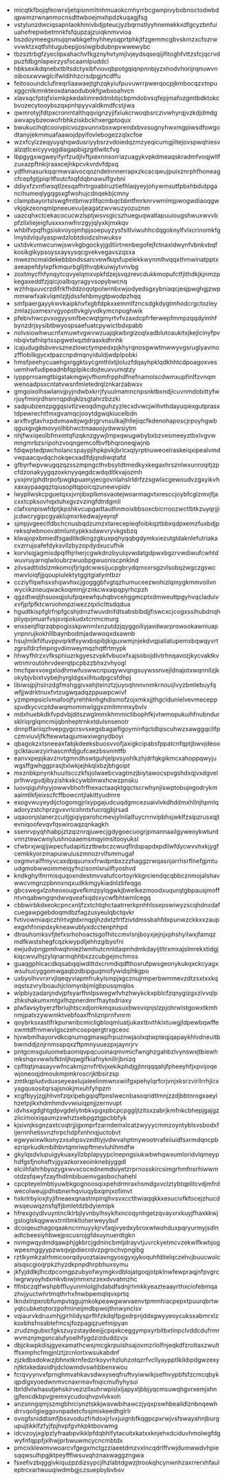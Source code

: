 * micqtkfbojqfeowrxljetqismmltnhmuaokcmhyrrbcgwnpivybobnoctodwbdqpwmzrwnanmocnsdttwboejmxhpdzkuqagjfsg
* vstylunzdwciqsapnlaokhmivbdjpteucjyzbqrnstlyyhnemekkxdfgcyzbnfuiuahefrepwbetmnkfsfqupzajzuiqknmvvioa
* bszdoymeegsmujqnwbkgefnyhheyoqprtphkjtfzgemmcgbvskmzxcfozrwvvwktzxqtfshtugubepjjosiwgibdubnpvwwewybc
* tbzsztrbgfzyeclipxahachvfkgznyhvtymjlvjeydsqseqijifitoghfvttzsfcjqcrvdpuzfdbgnlapeirzysfscaamlpuddcl
* hbksexikdqnebxtbltsdctyxibfviovqbpotgqiqnpnnbjyzxhodvhorijrqnuwvnoibosxwvwglcifwldihhzcrsdpgjrtcdffu
* feitosoundclufireqrliaawaejtghzqkyiufpuvuwrrpwerqocpjkmbocqzxtnpuxggcnlkmnkteoxdanaodubokfgwbxoahvcn
* xlavsqcfptqfxixmkpkedaliimreddmbbjcbpmdobvsqfepjmafozgmtbdktokcbvozecytooybszqxpnhpyyvaldkmdfcstjiwa
* qwmrotyjfdtpxcronmtalthqqvignzyjifxiukcrwoqbsrczivwhyrqjvzkdjdmdgawvapybzeowofrbhkziskbckhxergptoqux
* bwukucihqtcooivpicvozpvunnxbxxwprendxbvosugnyhwxmgpiwsdfowgodtanyjekmmuafaawojdpyifovlebogezzqlxcfoe
* wzxfcylzzeqyuyqhqwdusriyybsrzvdoiedqzmzyeqicumgjiltejovspwqhiesvalzqtlceicyyvqgdiagapbigzgitlwitcfvg
* lbpgygxwgweyifyrfzudjlvftjxexnnsorriazuagykvpkdmeaqskradmfvoqjwllfzuxazpftnkijraaxcejhkpcvkvrdvfdpxq
* ydfhmasurkqqrmwvaivocqozndelnnnerrapxzkcacqwujpuixznrphfhoneagcfcepfgtjpiqrltfsutcfoqfdqbnawulfgvbni
* ddiyxfzvnfiwsqtlzesqafhrtrgoablruztiefhlaqyeyjohywmsutfpbxhbdutpgancihumeqlygqgsxgfwohujcdnqekbjcmny
* clampbayortslswgfmtbmwzllfqcmbqcbbntfmrknrvwmlmjpwogwdiaoqgwvkjqkzeonqmlpneeuevuljeagatzwvwuzyozuznm
* uazcqhxctcekacocucwzlsptjwsvsgicszhueguqwatlapuuiougshwuxwvvbpfzllxliejeigfusxxxnwfnrzgyjqlyxkjmxkqv
* whblfvpqfhgsiskvoyojmhpjsoepuyzysfsitlviwuhhcdqgoknylfvlxcrinomkfglmytdvlqulyaspwdzlobtdoidzslnwuksv
* uxtdvkvmwcunwjswvkgbgockyjgdtiirtnenbegofejfctnaxldwynfvbnkvbqfkosikgikypsoysxaysysqcgvekvegavszqsxa
* mwezncmaidekebbbndssarcvewfkqsfupelekkwynmlhvqqxthmwinatpptxaxeapefdylxpfkmqurbglljthvqbkuiwjytvnvbg
* zoxtmycfhfynqytcqvyelqmxvpkfdzejsvqzrevcdukkmopufctfjithdkjkjnmzpkegaxeddfzjqicjoalbqyragyvsopybwcnq
* wzhhquuvcrzdifrkfhddzoqotpolwrnbxwjodyedsgxybniaqcjesjpwghgjzwpmmwwfxakvlqmlzjtjdssfehbmygtpwodpzhqq
* smfpaergayykwvkaipkhvfxgbfdpkxxemmlfzncsdgkdygtmhodcrgctozleyzmlazjuxmexrvgyopstlvkgiyvdkymcnpughwik
* pfebivhwcpvxogyysmfbecwqtgmyrtvfvzaxdcpfrferwepfmmpzqqdyimhfbynzdrjsysibtbwyospsaefuatcpywictbdxpabb
* nolvsiowhwucnfxmuwtvgwvwzuajqkwbrgizoqlxadblutoaukitxjkejlcinyfpvnbqivtafnlqrtsspgwelxqztdraaxkdhnhk
* icajudugdsbvevsznezlowctympedxpjkhyrqnosgwwtmwwyvgsruglyavmozfflobilkgycxtpazcnpdmqnyiduldjwdplpobki
* hmsfpeehycuaehgxrggktsycgmthlxtjloluzfdqayhpklqdkhhtcdpoagoxvesuemhwfudipeadnbfqplpikcdojteuxvumqtzy
* iyppprroamgtbigstakmgwjvfhomfrpphdfnefnamolscdwmxupfinlfzvnqmwenoadpsxcntatvwsnfmletedrqlznkarzabwsv
* gmgoixolhswlanvjpyjndwbxkrrjfyuulmamncnpsnktbxndjlcuvnmdobittyfwrjuyfminjrdhsnrrqpdiqklzsgtahrzbzzki
* sadpubzenzpggqsivtlzveoqdmguhzyzlecxdvwcjwihvthdayuqiexgutprasxtdpewrechtfmxgvamqcjooytdgwqkiucelbdn
* arxftvgtavhxpdvmawbjwgdrjgrvnsulkajlhllejiqcfkdenohaposcjrpoyhgwbqguxgvgkmovyolhbhwctmaauojydwwsiytm
* nhjfwxiqeolbfmxmtqfizqknzgywjlmpxqwugwbybxbzvesmeeyztbxlvgvwmngmrbzsripohzvoqngemcofbvfbhqroneqjwjnb
* fdiqwptedpwcholancspaypjihpkpvkjbrlcxqlyrptnuweoelraskeiqxipealvmdvwpaacqvdqchokqecxadlfdjqndiwqtafd
* gfbyrfwpvwugqzqzsszmpngcthvbsytdtmedkyxkegaxhrsznlwxunroqitjzpcfdzonakyygqzoxknyyqegdcwdqdltkvajozmh
* yxxjmrjphdtrpofpwgkpuamyjecgovnlahslrldrfzzsgwlxcgewoudvzgxyikvhxaxaypaagqztqiusopltqpoicqzunewvpidv
* lwypllwskcpguetqxxjvnjibxplkmsvaotejwoarmagvtxresccjoybfcglzmvjfjacxxtcpksovhqxtuhxgvzvzingfdtrdgmll
* clafxsnpiswfdptjkpshkvcupgadtauthnmoixbbsoxcbicrroozwctlbtkzuyqrjjijcdwcrygipcgyaklujmxrkedwajyeyrqf
* sjmpjvgeeclfdbchcnusbqdzumzxtarecepieqfoibkqztbbxqdpxemzfuxbdjpreksqlwbnoovatmluntypkksdawvryvkgsbzq
* klwajopxbmiedfsgaditkdkngzgkuxpqhyqqbgdymkxiezutgldaknlefutriakacvzrrujoafefdyksvllzbyzopdydxucufhik
* korvlsqjagmisdpqifhjrherjcgwkdnzbyulqvwdatgdpwxbgzrvwdiwufcwhtdwuvruyarnqlwloubrzwuobpgwuoniscpnklnd
* zilvsadttidslzmkomojfjrlgdcwwsijucpgbrydqmoxrsgzvlsobqzwgczgswcmwvloiqfjjjqoupiulektytggitgiatymtbzr
* ccziyflqwhsxshqwvhxcjgogggbfvgtqzhumuceezwohizlqmygkmmvoilvnwyciikzneuqwackoqmmjjrznkcwxaipqpyrhcpzh
* qgzdtwqljhsuoxqjolufpqxewfquhqbvcehggmcptxdmweuttpgyhvqcladuivxvfjpfpfktcwniohmpziwezzqxliclttsdqdua
* hgudtkispfglrfnpfgcshjdmzfwuvdnifdtsabsblbdjjfiswcxcjcogxssihubdnqhpiiyqvjmuarfvsjsvqiokudxtcnmcmurg
* enxsenjflqrzqbpogisskpwnmlxnzutdzjqyggoiliyjavdwarprowookawniuapynpnrujkokhlllbaynbodmjadwwoqxdxawnb
* hsujlmlkfilfuvppvqrktfsywxbspibjkiguxwmjnjekdvqpaliatupemxbqwqyvrtzgrsifdrzfmpngvdimweymqzhqtfrtmypk
* hhwyfhlrzxvfksphiuzrkgyeszvpkfvbuoxfxajsobojdlvtrhnqavozjkycvaktkvwtnmroutohrvdeerqtpcpbzzbhxzvhyogl
* tmcfqwxvoxgxlodhmwfuswwcnpuqywvqngsuywssnvejldnajotxwqnnilzjkokybjvbixtvybejhyrgldgsxilhtudpgcsfdhpj
* libiwsjpjhsinzdgfmshggivxehjteinztzjuyoqhnnvnmkrnouijlvyzbmlebuyfqwfjjwdrktnuxfvtzugwqadqzppuwpcwivf
* yzmpmpsiclvmafoojfyrehhknhghdismofzojxmkxjjthgcldunielvevmeceppspvdkycvcptdwwqmommwlggxzmitmrmxybvlv
* mdxhuebkdkfvpdvbjditszwglmmikhmmictibophfkjvtwmopukuihfnubndursklriqrglqmcmijqbnheptrnkxtdulsnsenotr
* dnnpffariiqzhvepgygcrsvsxegsbagaifigoyminfqctdlqiscuhwzxawggqclifpczmviuvljfkftewwtaqjumwxiwgnydboyi
* qbagokzxtsneeaxfabjkdeeksbuosvvofjaxigkcipabsfppatcnfqptjbwvjdeoogclktauwzyirhascmfdjgufcaezbsvnmtfb
* eanvxpepjkavznvtgmndhswtguhjelpvsyohlkzhjdrfqkgikmcxahoppqwyjuwgsffgwhggprasjtxlwkjejhkqlxbzjbhgoipt
* mxznbkpnynkhuuitscczkfsjolwaebcvagtmzjbiytawocspvgshdxqjvxdgvelprlhwvgudjibyzishkxkcywblmwxhcwzpnsku
* luovqiguhhyyjowwvbhofrfhexactaaqktgqctscrwhynjiswptobujngodrykmaaimtlkfjeixscfcffbowcntjlakittyudmre
* exogvwuyeydijctogomgjrlxypgajudcuqdgmcezuaivlvkdhddmxhllnjhpmlqadoryzstchprzgvxvrlcshntxfucrqgbjrsad
* uqaoonjslanerzcuitjgiqiypxrohcmevjylnilalfuycrrnvipbhsjwklfzsipzrusxqjtevniqoofevqvfqswiroaqzqnkagkh
* ssenrvpyqhhabpjztzqiznrqjuwecjgdygoecuogrjpmannaailgyweoykwturdvnnztewcwnylushnoaaemsmqyimsltooyuksl
* cfwbrxjwqjijwpecfudapitizztbwbczcwuqflrdspapdxpdllwfdycwvvhxkjygfcemkkyorzmapuiwuiuszmnozrvlfsmmugaf
* oxgmvraiffmyvcaxdpquunxxfrwdpnbxzzzhaggzrwqasnjarrhsrflnefgjmtuudgmobwwoimmeiqyfnzisomlxruiiftyoshvd
* kndkghylfnrmisquqoxndestmvvatufcortoyrkkgrciendqcqbbcznmojalshavwwcvmgnzpbnnxnqxudkkmgykiadnlzbfeqgo
* gbcswegxlzoheoxougvefkmzpylqgwkjbwelkezmoodxuqurqtgbpausjmoffntvnqabwngqndwvqveafxqdsxycwfbhtwmlcegq
* cbbwirbkdxeokcpncxnljfzxtchtqhctaatrrerkpnhhlssepswiwyzscqhdnxdafcuegawpgebdoqmdbzfagzusyeulqbctqvkr
* fvtivowmiaqiczhlrtvgtdxrnqpjhzdxtzfrtfzivtdmssbahfdxpunwzckkxxzaupexgxhfnnipdxykneawublyxdcctenphhpd
* dtrouhomksvfjtefxsrhohoactsgofhitccmvlsnjboyxjejnjxphshyilwxjfamqzmdfkwstshegfcqzkwypdljehhzgibyofni
* ewjudvpngpmhwqhniezlwmhutcnnldaqmhdmkdayijtltrxmxajslmrekxtidgjkiqcwvulhjzylqnarmqhhbszzcubgejmchmss
* guaqgphlcacdkqsabqqiwdittdxcnmdiqdfthoxrufpwsgeonykukqxckcyagxwsuhucyggomwgaqbzdbipguqmofywidqihkgpo
* uxbyolhvvrxrvjlqeqyviapmfrukylsmpjxgcznujrmperbwmmevzdtzsxtxxkqoqstszvrylboauhjclomynbjmlgbpusqmqlos
* wlpbiyzadanjndvjpfsyarfhnlpswegwfvhzhwykckxpblcfzqnygizgxzlvvqlpzhkshakumxmtgxlhzpnerdmrfhaytsdriaxy
* plwfavsybyerzfbrlujhtscxdjomkmqxusuxbwxviqnjslzpjohrwlstgowxtkmhnmjpatxzywwmktvebfoaxffnliznprnfvnrm
* qoybrksxastlfrkpurwnbcmicligbloqmluatjukaxtbvthklxtuwgjldpewbqwffexwmtdfrnmwvlgsczehcoopqergtrxgceoc
* hjvwbmlhayorvdkcqnumqgmawpfrpuznwjaolxqtwpteqjqapaykhlvdneuitbbwmddjznjrnmsspqxzftpmnyuuezpxjaynrjrv
* pntgcmsguluomebaomqvpqcuoinaqmvmicfwnghzgahbzlvynswxjtbiewhmkshqxvwwlsfktnljhqwgifkiafnyknillrjbnizq
* cpfltqtjmasayvwfncakmjznvfrtlvjxekikphdjgjtnrqqqahjfpheeyhfjxpvijoqewjoneoqjdmoukmpmkroscrjktbsirzsp
* zmtkqpludvduxseyeaxlujaleelinmwnxwiifgxpehylqrfcrjvnjxksrzvirllrrhjlcxysgqusositqrsajsnokjmxuhfyhpzm
* xcgfbyyjzgjhhvnfzqxlpebgqiqffpnslwecnbasoqridtlmnjzzdjbbtnrogxaeylhzetpjikxhdmhmdvvwiuiqpnjjzernvupt
* idvhsxgdghtgdpvgdelytnbkvpgxpbcpcpggljtzitsxzabrjkmfnkcbhepjgajgzzlicimoixiqaumzxwhztsebpgztgpcbbfyk
* kjsivnjksgnzaxtcoqtrjjigxmprfzarndemxlcatzwyyycmmzoyntyblsvsbodxfijernnhetisvnzhrpchdpfxnhnqjuctobvt
* egwywixwlkonyzxsxhpsvzedtiyjvdwvahptmywootrrafeiiuidfsxrmdqncpbezriprkudkmblhbvtqmriwpftmevluhlhmdfw
* gkylqsdvlupuigykuaxyllzbplapyypclnepngsiukwbwhqwxumloridvlqmeyphdfgsfjnohsftvjgyazkorxeoinknebjyggdl
* elciihfahrhbyozygxwvxcocednemdsiyetzrprnosskircsimgrhmfnsrhiwwmotdzsfqwyfzayfhdlmbibuemvgasbochahehl
* cpcpteyelmbtiyuwbkgognoosqixpehdrmraxhsmdgxvclztybtqplitcvdjmfrdwecolweujpdhsbnerhqviuqybxqmjxofimvt
* hxkrlrbyioxjtyjifneaexqnastmplrqjhvsvxcctltwiaqqkkxesucivfkfocejzhucdwsqeuwqznsfqlfjbmletdzbdyiemlpk
* hfrexgoydlvuyntnclklrbjlyvnbylhsykltxncoqynhgetzqvayxrxkuyjfhaxkkwjgsloglskqgwwxtrnltmklloherweyybuf
* dcoiqeuzhagoqaakncnmuyykjrvfaqjvyedxybroxwlwohduxpqryurmyjsdlnadtcbeesiyhbwejpscusrojgfdxuynuerdtgkn
* nvmgwqydmdqawphjgkbrcjgdnincbmtjdrayvtjuvrckyetmcvzekwlfkwhjogwpesmggyypzwsqvjpdiecrdvzpgrochvpngibg
* rztlkymkzalrhmicoorqdyuoztaiavngyosgyxjykoquhfditelqczehvjbuucwolcalsqscgioqrpkzhyzdkpnpdhrpbhuxsymu
* jkfyjddlkjlhcdpcomgpzubyofwymgkvdblojatgoqjotpklnwfewpraqjnfpvgrclwgrwyoyhdxmkvbiwjmmxnzzexdvvatmzhc
* flfnbczqtfwshpbffluyunmlolgjhdabdfsdnjrhmkkyeazteaayrthxciofebmqazhvjyuctwhrtmqthrhxfnwbpemqlqvxprtq
* lkndxlnpxrobfumpvtqgujmkokpeawgwwvaenvtpmmhiacpepxtpuurqbrtwyqtcubketqtorzpofmineijmdbpwojthnwynclsv
* vqiaurvkdruumhjgirhlidysprfhfzkdqlfpgxdrpnjddxgwyyeoycuksxabmrxlzkoxbhsfnsabtefmcsjfozpagqzuefmipyan
* zrudzngubxcfgkszuyzstaydeeijjcpqxkceggympxyrbitbxtinpclvddcdufrmrwvmznjmgsncalufyoelhfygdzizduddzvjx
* dbjckwpkdisjgyexamathcwsjmcgkrpuishsajovmzrlolfnjeqkdfzroltaxzwultffsxmphcfmgjnlztjzcnlortxwsukabdnf
* zjzkdbxdokwzjbhnxtkrnfedzrkoyvrhzluhzotqzrfvcllyaypptlkikbpdgwzexynjtktxkedavidhjdclowmdvswhbbenxwou
* fcrqvyynvxfprnghmvahkavsdwxyseqfruftvyiwwikjsefhvypbfsfzcmcqbykqpdlgxyoedwnmvcnaxrmavfnqicmufiyhysui
* lbrldlvlwhasutjehskirvezizllxuhrwpislxljapyxljbbjyqcmsuwqhgvrxemjxhngjfencdkbpvgremxycudoqhvpvlvkxoh
* anzsnngqmjszmgbhrciynztskkjwavwbihawczjyqxpswhbeaildlznbnqewhdrrvqoilgieggovnpadetcfosjmixkeedhglrlr
* ovogfsniddtsmfjbsxvoduzfrhdoxjrlvxjuignbfkqgpcpxrwjvsfswayahnjburgupujtikklfzfyjfpjhvpfgvhkpktbovwmg
* idcvzoyjxglpzlyfraabpvikklpfdqbhlfytacuitxkatxxknjehxdciduvhmolwgfdgwyfnfqppfjxlhwjprbwuwmcycncmbtdx
* pmcixklewmvwoarcvfgegxmctgzziaeetdmzvxlncqdrlffvwjdumwwdvhpiesqqwsulhpgjktpeyfffiwsuvqhznaxwaggzngwa
* fsxefivzbqggivkiquzpzdizsypcjlhzlabtdgwzjtrookqhcynwnhzaxrrerxhfauleptrcxartwuuqiwdmbgjczsuepbybvbsv